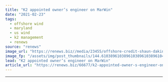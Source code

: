 ```yaml
---
title: "K2 appointed owner’s engineer on MarWin"
date: "2021-02-23"
tags: 
  - offshore wind
  - maryland
  - us wind
  - k2 management
  - renews
source: "renews"
image_url: "https://renews.biz//media/23455/offshore-credit-shaun-dakin-unsplash.jpg?mode=crop&width=770&heightratio=0.6103896103896103896103896104&slimmage=true"
image_fp: "/assets/img/post_thumbnails/144.6103896103896103896103896104&slimmage=true"
lead: "K2 appointed owner’s engineer on MarWin"
article_url: "https://renews.biz/66677/k2-appointed-owner-s-engineer-on-marwin/"
---
```


---
